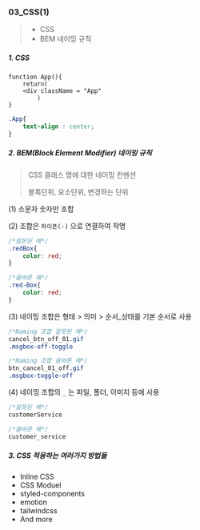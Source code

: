 ### 03_CSS(1)

> * CSS
>* BEM 네이밍 규칙
> 



##### 1. CSS 

```REACT
function App(){
    return(
    <div className = "App"
        )
}
```

```css
.App{
    text-align : center;
}
```



##### 2. BEM(Block Element Modifier) 네이밍 규칙 

> CSS 클래스 명에 대한 네이밍 컨벤션
>
> 블록단위, 요소단위, 변경하는 단위 

(1) 소문자 숫자만 조합

(2) 조합은 `하이픈(-)` 으로 연결하여 작명

```CSS
/*잘몬된 예*/
.redBox{
    color: red;
}
```

```css
/*올바른 예*/
.red-Box{
    color: red;
}
```



(3) 네이밍 조합은 형태 > 의미 > 순서_상태를 기본 순서로 사용

```css
/*Naming 조합 잘못된 예*/
cancel_btn_off_01.gif
.msgbox-off-toggle

/*Naming 조합 올바른 예*/
btn_cancel_01_off.gif
.msgbox-toggle-off
```



(4) 네이밍 조합의 `_` 는 파일, 폴더, 이미지 등에 사용 

```css
/*잘못된 예*/
customerService

/*올바른 예*/
customer_service
```



##### 3. CSS 적용하는 여러가지 방법들 

* Inline CSS 
* CSS Moduel
* styled-components
* emotion
* tailwindcss
* And more



